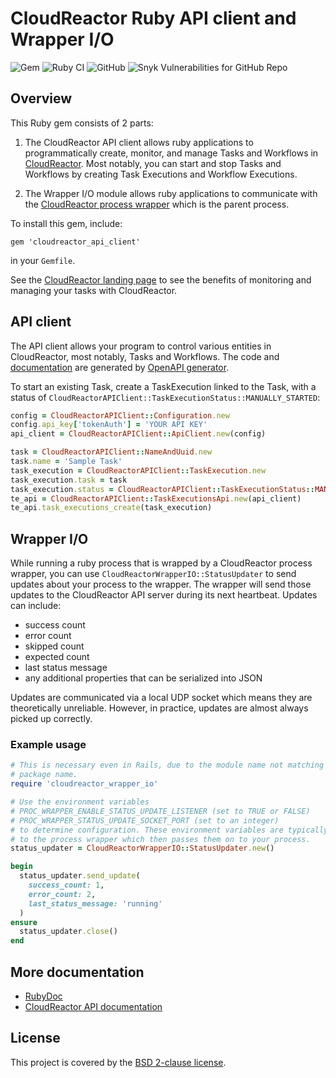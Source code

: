 # CloudReactor Ruby API client and Wrapper I/O

![Gem](https://img.shields.io/gem/v/cloudreactor_api_client)
![Ruby CI](https://github.com/CloudReactor/cloudreactor-ruby-client-wrapperio/workflows/Ruby%20CI/badge.svg?branch=master)
![GitHub](https://img.shields.io/github/license/CloudReactor/cloudreactor-ruby-client-wrapperio)
![Snyk Vulnerabilities for GitHub Repo](https://img.shields.io/snyk/vulnerabilities/github/CloudReactor/cloudreactor-ruby-client-wrapperio)

## Overview

This Ruby gem consists of 2 parts:

1) The CloudReactor API client allows ruby applications to programmatically
   create, monitor, and manage Tasks and Workflows in
   [CloudReactor](https://cloudreactor.io/). Most
   notably, you can start and stop Tasks and Workflows by creating Task
   Executions and Workflow Executions.

2) The Wrapper I/O module allows ruby applications to communicate with the
   [CloudReactor process wrapper](https://github.com/CloudReactor/cloudreactor-procwrapper) which is the parent process.

To install this gem, include:

    gem 'cloudreactor_api_client'

in your `Gemfile`.

See the [CloudReactor landing page](https://www.cloudreactor.io/) to see the
benefits of monitoring and managing your tasks with CloudReactor.

## API client

The API client allows your program to control various entities in CloudReactor,
most notably, Tasks and Workflows. The code and
[documentation](cloudreactor_api_client.md) are generated by
[OpenAPI generator](https://github.com/OpenAPITools/openapi-generator).

To start an existing Task, create a TaskExecution linked to the Task, with a
status of `CloudReactorAPIClient::TaskExecutionStatus::MANUALLY_STARTED`:

```ruby
config = CloudReactorAPIClient::Configuration.new
config.api_key['tokenAuth'] = 'YOUR API KEY'
api_client = CloudReactorAPIClient::ApiClient.new(config)

task = CloudReactorAPIClient::NameAndUuid.new
task.name = 'Sample Task'
task_execution = CloudReactorAPIClient::TaskExecution.new
task_execution.task = task
task_execution.status = CloudReactorAPIClient::TaskExecutionStatus::MANUALLY_STARTED
te_api = CloudReactorAPIClient::TaskExecutionsApi.new(api_client)
te_api.task_executions_create(task_execution)
```

## Wrapper I/O

While running a ruby process that is wrapped by a CloudReactor process wrapper,
you can use `CloudReactorWrapperIO::StatusUpdater` to
send updates about your process to the wrapper. The wrapper will send those
updates to the CloudReactor API server during its next heartbeat.
Updates can include:

* success count
* error count
* skipped count
* expected count
* last status message
* any additional properties that can be serialized into JSON

Updates are communicated via a local UDP socket which means they are
theoretically unreliable. However, in practice, updates are almost always
picked up correctly.

### Example usage

```ruby
# This is necessary even in Rails, due to the module name not matching the
# package name.
require 'cloudreactor_wrapper_io'

# Use the environment variables
# PROC_WRAPPER_ENABLE_STATUS_UPDATE_LISTENER (set to TRUE or FALSE)
# PROC_WRAPPER_STATUS_UPDATE_SOCKET_PORT (set to an integer)
# to determine configuration. These environment variables are typically passed
# to the process wrapper which then passes them on to your process.
status_updater = CloudReactorWrapperIO::StatusUpdater.new()

begin
  status_updater.send_update(
    success_count: 1,
    error_count: 2,
    last_status_message: 'running'
  )
ensure
  status_updater.close()
end
```

## More documentation

* [RubyDoc](https://www.rubydoc.info/gems/cloudreactor_api_client/)
* [CloudReactor API documentation](https://apidocs.cloudreactor.io/)

## License

This project is covered by the [BSD 2-clause license](https://opensource.org/licenses/BSD-2-Clause).
